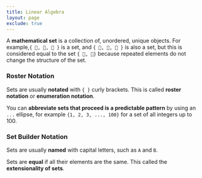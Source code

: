 ```yaml
---
title: Linear Algebra
layout: page
exclude: true
---
```


A **mathematical set** is a collection of, unordered, unique objects. For example,`{ 🍋, 🍊, 🍈 }` is a set, and `{ 🍋, 🍊, 🍊 }` is also a set, but this is considered equal to the set `{ 🍋, 🍊}` because repeated elements do not change the structure of the set.

### Roster Notation

Sets are usually **notated** with `{ }` curly brackets. This is called **roster notation** or **enumeration notation**.

You can **abbreviate sets that proceed is a predictable pattern** by using an `...` ellipse, for example `{1, 2, 3, ..., 100}` for a set of all integers up to 100.

### Set Builder Notation



Sets are usually **named** with capital letters, such as `A` and `B`. 

Sets are **equal** if all their elements are the same. This called the **extensionality of sets**.


<!--stackedit_data:
eyJoaXN0b3J5IjpbLTIwMjk0MTQ5MzldfQ==
-->